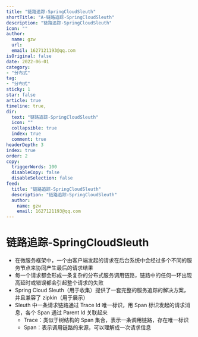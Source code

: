 ```yaml
---
title: "链路追踪-SpringCloudSleuth"
shortTitle: "A-链路追踪-SpringCloudSleuth"
description: "链路追踪-SpringCloudSleuth"
icon: ""
author: 
  name: gzw
  url: 
  email: 1627121193@qq.com
isOriginal: false
date: 2022-06-01
category: 
- "分布式"
tag:
- "分布式"
sticky: 1
star: false
article: true
timeline: true,
dir:
  text: "链路追踪-SpringCloudSleuth"
  icon: ""
  collapsible: true
  index: true
  comment: true
headerDepth: 3
index: true
order: 2
copy:
  triggerWords: 100
  disableCopy: false
  disableSelection: false
feed:
  title: "链路追踪-SpringCloudSleuth"
  description: "链路追踪-SpringCloudSleuth"
  author:
    name: gzw
    email: 1627121193@qq.com
---
```






# 链路追踪-SpringCloudSleuth

- 在微服务框架中，一个由客户端发起的请求在后台系统中会经过多个不同的服务节点来协同产生最后的请求结果
- 每一个请求都会形成一条复杂的分布式服务调用链路，链路中的任何一环出现高延时或错误都会引起整个请求的失败
- Spring Cloud Sleuth（用于收集）提供了一套完整的服务追踪的解决方案，并且兼容了 zipkin（用于展示）
- Sleuth 中一条请求链路通过 Trace Id 唯一标识，用 Span 标识发起的请求消息，各个 Span 通过 Parent Id 关联起来
  - Trace：类似于树结构的 Span 集合，表示一条调用链路，存在唯一标识
  - Span：表示调用链路的来源，可以理解成一次请求信息